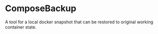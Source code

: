 # ComposeBackup

A tool for a local docker snapshot that can be restored to original working container state.
